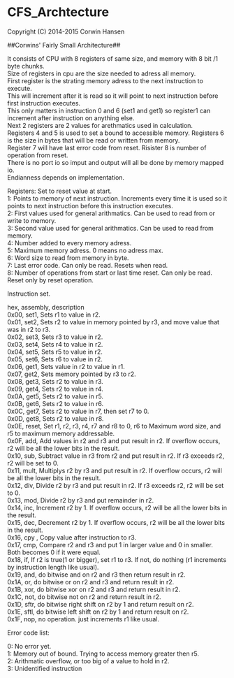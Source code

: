 CFS_Archtecture
===============
Copyright (C) 2014-2015  Corwin Hansen  

##Corwins' Fairly Small Architecture##
  
It consists of CPU with 8 registers of same size, and memory with 8 bit /1 byte chunks.  
Size of registers in cpu are the size needed to adress all memory.   
First register is the strating memory adress to the next instruction to execute.   
This will increment after it is read so it will point to next instruction before first instruction executes.  
This only matters in instruction 0 and 6 (set1 and get1) so register1 can increment after instruction on anything else.  
Next 2 registers are 2 values for arethmatics used in calculation.  
Registers 4 and 5 is used to set a bound to accessible memory. Registers 6 is the size in bytes that will be read or written from memory.  
Register 7 will have last error code from reset. Risister 8 is number of operation from reset.  
There is no port io so imput and output will all be done by memory mapped io.  
Endianness depends on implementation.

Registers: Set to reset value at start.  
1: Points to memory of next instruction. Increments every time it is used so it points to next instruction before this instruction executes.  
2: First values used for general arithmatics. Can be used to read from or write to memory.  
3: Second value used for general arithmatics. Can be used to read from memory.  
4: Number added to every memory adress.  
5: Maximum memory adress. 0 means no adress max.  
6: Word size to read from memory in byte.  
7: Last error code. Can only be read. Resets when read.  
8: Number of operations from start or last time reset. Can only be read. Reset only by reset operation.  
  
  
Instruction set. 

hex, assembly, description  
0x00, set1, Sets r1 to value in r2.  
0x01, set2, Sets r2 to value in memory pointed by r3, and move value that was in r2 to r3.  
0x02, set3, Sets r3 to value in r2.  
0x03, set4, Sets r4 to value in r2.  
0x04, set5, Sets r5 to value in r2.  
0x05, set6, Sets r6 to value in r2.  
0x06, get1, Sets value in r2 to value in r1.  
0x07, get2, Sets memory pointed by r3 to r2.  
0x08, get3, Sets r2 to value in r3.  
0x09, get4, Sets r2 to value in r4.  
0x0A, get5, Sets r2 to value in r5.  
0x0B, get6, Sets r2 to value in r6.  
0x0C, get7, Sets r2 to value in r7, then set r7 to 0.  
0x0D, get8, Sets r2 to value in r8.  
0x0E, reset, Set r1, r2, r3, r4, r7 and r8 to 0, r6 to Maximum word size, and r5 to maximum memory addressable.  
0x0F, add, Add values in r2 and r3 and put result in r2. If overflow occurs, r2 will be all the lower bits in the result.  
0x10, sub, Subtract value in r3 from r2 and put result in r2. If r3 exceeds r2, r2 will be set to 0.   
0x11, mult, Multiplys r2 by r3 and put result in r2. If overflow occurs, r2 will be all the lower bits in the result.  
0x12, div, Divide r2 by r3 and put result in r2. If r3 exceeds r2, r2 will be set to 0.  
0x13, mod,  Divide r2 by r3 and put remainder in r2.  
0x14, inc, Increment r2 by 1. If overflow occurs, r2 will be all the lower bits in the result.  
0x15, dec, Decrement r2 by 1. If overflow occurs, r2 will be all the lower bits in the result.  
0x16, cpy <value>, Copy value after instruction to r3.  
0x17, cmp, Compare r2 and r3 and put 1 in larger value and 0 in smaller. Both becomes 0 if it were equal.  
0x18, if, If r2 is true(1 or bigger), set r1 to r3. If not, do nothing (r1 increments by instruction length like usual).  
0x19, and, do bitwise and on r2 and r3 then return result in r2.  
0x1A, or, do bitwise or on r2 and r3 and return result in r2.  
0x1B, xor, do bitwise xor on r2 and r3 and return result in r2.  
0x1C, not, do bitwise not on r2 and return result in r2.  
0x1D, sftr, do bitwise right shift on r2 by 1 and return result on r2.  
0x1E, sftl, do bitwise left shift on r2 by 1 and return result on r2.  
0x1F, nop, no operation. just increments r1 like usual.  
  
Error code list:  
  
0: No error yet.   
1: Memory out of bound. Trying to access memory greater then r5.  
2: Arithmatic overflow, or too big of a value to hold in r2.  
3: Unidentified instruction  